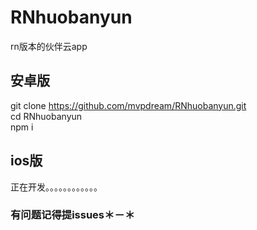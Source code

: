 # RNhuobanyun
rn版本的伙伴云app
## 安卓版
git clone https://github.com/mvpdream/RNhuobanyun.git<br/>
cd RNhuobanyun<br/>
npm i<br/>
## ios版
正在开发。。。。。。。。。。。。<br/>


### 有问题记得提issues＊－＊
